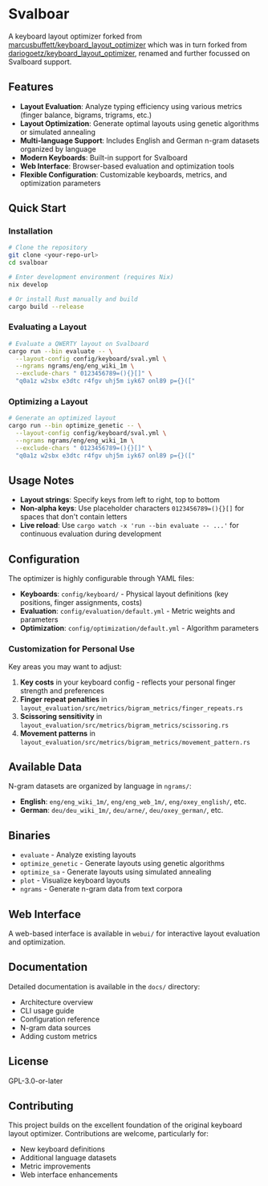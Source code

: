 # Svalboar

A keyboard layout optimizer forked from [marcusbuffett/keyboard_layout_optimizer](https://github.com/marcusbuffett/keyboard_layout_optimizer) which was in turn forked from [dariogoetz/keyboard_layout_optimizer](https://github.com/dariogoetz/keyboard_layout_optimizer), renamed and further focussed on Svalboard support.

## Features

- **Layout Evaluation**: Analyze typing efficiency using various metrics (finger balance, bigrams, trigrams, etc.)
- **Layout Optimization**: Generate optimal layouts using genetic algorithms or simulated annealing
- **Multi-language Support**: Includes English and German n-gram datasets organized by language
- **Modern Keyboards**: Built-in support for Svalboard
- **Web Interface**: Browser-based evaluation and optimization tools
- **Flexible Configuration**: Customizable keyboards, metrics, and optimization parameters

## Quick Start

### Installation

```bash
# Clone the repository
git clone <your-repo-url>
cd svalboar

# Enter development environment (requires Nix)
nix develop

# Or install Rust manually and build
cargo build --release
```

### Evaluating a Layout

```bash
# Evaluate a QWERTY layout on Svalboard
cargo run --bin evaluate -- \
  --layout-config config/keyboard/sval.yml \
  --ngrams ngrams/eng/eng_wiki_1m \
  --exclude-chars " 0123456789=(){}[]" \
  "q0a1z w2sbx e3dtc r4fgv uhj5m iyk67 onl89 p={}(["
```

### Optimizing a Layout

```bash
# Generate an optimized layout
cargo run --bin optimize_genetic -- \
  --layout-config config/keyboard/sval.yml \
  --ngrams ngrams/eng/eng_wiki_1m \
  --exclude-chars " 0123456789=(){}[]" \
  "q0a1z w2sbx e3dtc r4fgv uhj5m iyk67 onl89 p={}(["
```

## Usage Notes

- **Layout strings**: Specify keys from left to right, top to bottom
- **Non-alpha keys**: Use placeholder characters `0123456789=(){}[]` for spaces that don't contain letters
- **Live reload**: Use `cargo watch -x 'run --bin evaluate -- ...'` for continuous evaluation during development

## Configuration

The optimizer is highly configurable through YAML files:

- **Keyboards**: `config/keyboard/` - Physical layout definitions (key positions, finger assignments, costs)
- **Evaluation**: `config/evaluation/default.yml` - Metric weights and parameters
- **Optimization**: `config/optimization/default.yml` - Algorithm parameters

### Customization for Personal Use

Key areas you may want to adjust:

1. **Key costs** in your keyboard config - reflects your personal finger strength and preferences
2. **Finger repeat penalties** in `layout_evaluation/src/metrics/bigram_metrics/finger_repeats.rs`
3. **Scissoring sensitivity** in `layout_evaluation/src/metrics/bigram_metrics/scissoring.rs`
4. **Movement patterns** in `layout_evaluation/src/metrics/bigram_metrics/movement_pattern.rs`

## Available Data

N-gram datasets are organized by language in `ngrams/`:

- **English**: `eng/eng_wiki_1m/`, `eng/eng_web_1m/`, `eng/oxey_english/`, etc.
- **German**: `deu/deu_wiki_1m/`, `deu/arne/`, `deu/oxey_german/`, etc.

## Binaries

- `evaluate` - Analyze existing layouts
- `optimize_genetic` - Generate layouts using genetic algorithms
- `optimize_sa` - Generate layouts using simulated annealing
- `plot` - Visualize keyboard layouts
- `ngrams` - Generate n-gram data from text corpora

## Web Interface

A web-based interface is available in `webui/` for interactive layout evaluation and optimization.

## Documentation

Detailed documentation is available in the `docs/` directory:

- Architecture overview
- CLI usage guide
- Configuration reference
- N-gram data sources
- Adding custom metrics

## License

GPL-3.0-or-later

## Contributing

This project builds on the excellent foundation of the original keyboard layout optimizer. Contributions are welcome, particularly for:

- New keyboard definitions
- Additional language datasets
- Metric improvements
- Web interface enhancements
